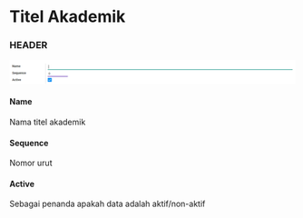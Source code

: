 # Titel Akademik

### <a name="bagian-header">HEADER</a>

![](../../img/titel-akademik/form.png)

#### <a name="field-name">Name</a>

Nama titel akademik

#### <a name="field-sequence-id">Sequence</a>

Nomor urut

#### <a name="field-active">Active</a>

Sebagai penanda apakah data adalah aktif/non-aktif
